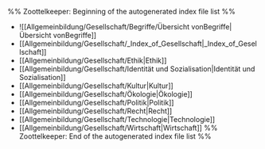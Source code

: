 %% Zoottelkeeper: Beginning of the autogenerated index file list  %%
-  ![[Allgemeinbildung/Gesellschaft/Begriffe/Übersicht vonBegriffe|Übersicht vonBegriffe]]
-  [[Allgemeinbildung/Gesellschaft/_Index_of_Gesellschaft|_Index_of_Gesellschaft]]
-  [[Allgemeinbildung/Gesellschaft/Ethik|Ethik]]
-  [[Allgemeinbildung/Gesellschaft/Identität und Sozialisation|Identität und Sozialisation]]
-  [[Allgemeinbildung/Gesellschaft/Kultur|Kultur]]
-  [[Allgemeinbildung/Gesellschaft/Ökologie|Ökologie]]
-  [[Allgemeinbildung/Gesellschaft/Politik|Politik]]
-  [[Allgemeinbildung/Gesellschaft/Recht|Recht]]
-  [[Allgemeinbildung/Gesellschaft/Technologie|Technologie]]
-  [[Allgemeinbildung/Gesellschaft/Wirtschaft|Wirtschaft]]
%% Zoottelkeeper: End of the autogenerated index file list  %%
